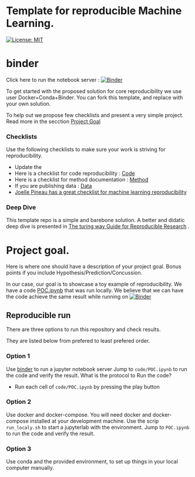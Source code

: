 # Template for reproducible Machine Learning.
[![License: MIT](https://img.shields.io/badge/License-MIT-yellow.svg)](https://opensource.org/licenses/MIT)

# binder

Click here to run the notebook server : [![Binder](https://mybinder.org/badge_logo.svg)](https://mybinder.org/v2/gh/igorbb/template_reproducible_ml/master)

To get started with the proposed solution for core reproducibility we use user Docker+Conda+Binder.
You can fork this template, and replace with your own solution.


To help out we propose few checklists and present a very simple project. Read more in the secction [Project Goal](#project-goal)

### Checklists
Use the following checklists to make sure your work is striving for reproducibility.
- Update the 
- Here is a checklist for code reproducibility : [Code](../master/checklist/code.md)
- Here is a checklist for method documentation : [Method](../master/checklist/method.md)
- If you are publishing data : [Data](../master/checklist/data.md)
- [Joelle Pineau has a great checklist for machine learning reproducibility](https://www.cs.mcgill.ca/~jpineau/ReproducibilityChecklist.pdf)


### Deep Dive   

This template repo is a simple and barebone solution. 
A better and didatic deep dive is presented in [The turing way Guide for Reproducible Research](https://the-turing-way.netlify.app/reproducible-research/reproducible-research.html)
.

# Project goal.

Here is where one should have a description of your project goal.
Bonus points if you include Hypothesis/Prediction/Concussion.

In our case, our goal is to showcase a toy example of reproducibility.
We have a code [POC.ipynb](../master/code/POC.ipynb) that was run locally. 
We believe that we can have the code achieve the same result while running on [![Binder](https://mybinder.org/badge_logo.svg)](https://mybinder.org/v2/gh/igorbb/template_reproducible_ml/master)


## Reproducible run

There are three options to run this repository and check results.

They are listed below from prefered to least prefered order.
### Option 1

Use [binder]((#binder)) to run a jupyter notebook server
Jump to `code/POC.ipynb` to run the code and verify the result.
What is the protocol to Run the code?

 - Run each cell of `code/POC.ipynb` by pressing the play button


### Option 2

Use docker and docker-compose.
You will need docker and docker-compose installed at your development machine.
Use the scrip `run_localy.sh` to start a jupyterlab with the environment.
Jump to `POC.ipynb` to run the code and verify the result.


### Option 3
Use conda and the provided environment, to set up things in your local computer manually.
